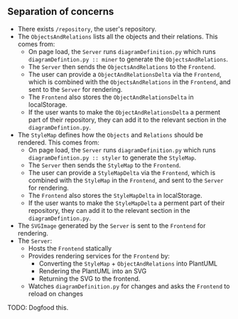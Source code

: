 ## Separation of concerns
- There exists `/repository`, the user's repository.
- The `ObjectsAndRelations` lists all the objects and their relations. This comes from:
    - On page load, the `Server` runs `diagramDefinition.py` which runs `diagramDefintion.py :: miner` to generate the `ObjectsAndRelations`.
    - The `Server` then sends the `ObjectsAndRelations` to the `Frontend`.
    - The user can provide a `ObjectAndRelationsDelta` via the `Frontend`, which is combined with the `ObjectsAndRelations` in the `Frontend`, and sent to the `Server` for rendering.
    - The `Frontend` also stores the `ObjectAndRelationsDelta` in localStorage. 
    - If the user wants to make the `ObjectAndRelationsDelta` a perment part of their repository, they can add it to the relevant section in the `diagramDefintion.py`.
- The `StyleMap` defines how the `Objects` and `Relations` should be rendered. This comes from:
    - On page load, the `Server` runs `diagramDefinition.py` which runs `diagramDefintion.py :: styler` to generate the `StyleMap`.
    - The `Server` then sends the `StyleMap` to the `Frontend`.
    - The user can provide a `StyleMapDelta` via the `Frontend`, which is combined with the `StyleMap` in the `Frontend`, and sent to the `Server` for rendering.
    - The `Frontend` also stores the `StyleMapDelta` in localStorage. 
    - If the user wants to make the `StyleMapDelta` a perment part of their repository, they can add it to the relevant section in the `diagramDefintion.py`.
- The `SVGImage` generated by the `Server` is sent to the `Frontend` for rendering.
- The `Server`:
    - Hosts the `Frontend` statically
    - Provides rendering services for the `Frontend` by:
        - Converting the `StyleMap` + `ObjectAndRelations` into PlantUML
        - Rendering the PlantUML into an SVG
        - Returning the SVG to the frontend.
    - Watches `diagramDefinition.py` for changes and asks the `Frontend` to reload on changes

TODO: Dogfood this.